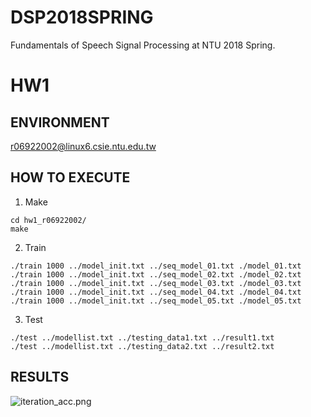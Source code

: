 # DSP2018SPRING
Fundamentals of Speech Signal Processing at NTU 2018 Spring.

# HW1

## ENVIRONMENT
r06922002@linux6.csie.ntu.edu.tw

## HOW TO EXECUTE
1. Make
```
cd hw1_r06922002/
make
```
2. Train
```
./train 1000 ../model_init.txt ../seq_model_01.txt ./model_01.txt
./train 1000 ../model_init.txt ../seq_model_02.txt ./model_02.txt
./train 1000 ../model_init.txt ../seq_model_03.txt ./model_03.txt
./train 1000 ../model_init.txt ../seq_model_04.txt ./model_04.txt
./train 1000 ../model_init.txt ../seq_model_05.txt ./model_05.txt
```
3. Test
```
./test ../modellist.txt ../testing_data1.txt ../result1.txt
./test ../modellist.txt ../testing_data2.txt ../result2.txt
```

## RESULTS
![iteration_acc.png](https://github.com/JasonYao81000/DSP2018SPRING/blob/master/figures/iteration_acc.png)
